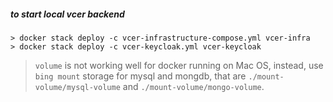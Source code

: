 ##### to start local vcer backend
```commandline
> docker stack deploy -c vcer-infrastructure-compose.yml vcer-infra
> docker stack deploy -c vcer-keycloak.yml vcer-keycloak
```

> `volume` is not working well for docker running on Mac OS, instead, use `bing mount` storage for mysql and mongdb, that are `./mount-volume/mysql-volume` and `./mount-volume/mongo-volume`.

